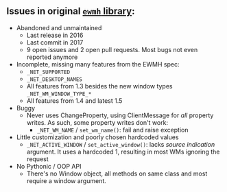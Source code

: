 ## Issues in original [`ewmh` library](https://github.com/parkouss/pyewmh):
- Abandoned and unmaintained
	- Last release in 2016
	- Last commit in 2017
	- 9 open issues and 2 open pull requests. Most bugs not even reported anymore
- Incomplete, missing many features from the EWMH spec:
	- `_NET_SUPPORTED`
	- `_NET_DESKTOP_NAMES`
	- All features from 1.3 besides the new window types `_NET_WM_WINDOW_TYPE_*`
	- All features from 1.4 and latest 1.5
- Buggy
	- Never uses ChangeProperty, using ClientMessage for _all_ property writes.
	  As such, some property writes don't work:
		- `_NET_WM_NAME` / `set_wm_name()`: fail and raise exception
- Little customization and poorly chosen hardcoded values
	- `_NET_ACTIVE_WINDOW` / `set_active_window()`: lacks _source indication_ argument.
	  It uses a hardcoded 1, resulting in most WMs ignoring the request
- No Pythonic / OOP API
	- There's no Window object, all methods on same class and most require a window argument.
